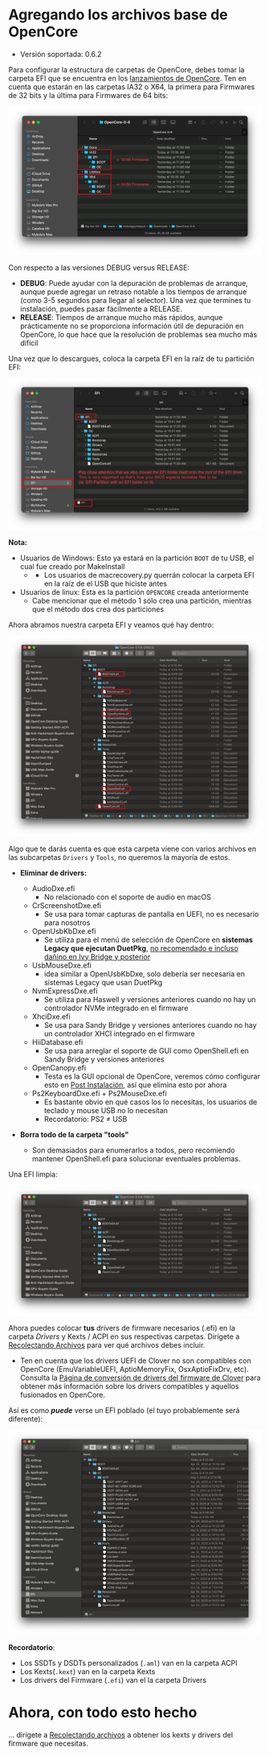 # Agregando los archivos base de OpenCore

* Versión soportada: 0.6.2

Para configurar la estructura de carpetas de OpenCore, debes tomar la carpeta EFI que se encuentra en los [lanzamientos de OpenCore](https://github.com/acidanthera/OpenCorePkg/releases/). Ten en cuenta que estarán en las carpetas IA32 o X64, la primera para Firmwares de 32 bits y la última para Firmwares de 64 bits:

![](../images/installer-guide/opencore-efi-md/ia32-x64.png)

Con respecto a las versiones DEBUG versus RELEASE:

* **DEBUG**: Puede ayudar con la depuración de problemas de arranque, aunque puede agregar un retraso notable a los tiempos de arranque (como 3-5 segundos para llegar al selector). Una vez que termines tu instalación, puedes pasar fácilmente a RELEASE.
* **RELEASE**: Tiempos de arranque mucho más rápidos, aunque prácticamente no se proporciona información útil de depuración en OpenCore, lo que hace que la resolución de problemas sea mucho más difícil

Una vez que lo descargues, coloca la carpeta EFI en la raíz de tu partición EFI:

![](../images/installer-guide/opencore-efi-md/efi-moved.png)

**Nota:**

* Usuarios de Windows: Esto ya estará en la partición `BOOT` de tu USB, el cual fue creado por MakeInstall
  * * Los usuarios de macrecovery.py querrán colocar la carpeta EFI en la raíz de el USB que hiciste antes
* Usuarios de linux: Esta es la partición `OPENCORE` creada anteriormente
  * Cabe mencionar que el método 1 sólo crea una partición, mientras que el método dos crea dos particiones

Ahora abramos nuestra carpeta EFI y veamos qué hay dentro:

![Carpeta EFI base](../images/installer-guide/opencore-efi-md/base-efi.png)

Algo que te darás cuenta es que esta carpeta viene con varios archivos en las subcarpetas `Drivers` y `Tools`, no queremos la mayoría de estos.

* **Eliminar de drivers:**
  * AudioDxe.efi
    * No relacionado con el soporte de audio en macOS
  * CrScreenshotDxe.efi
    * Se usa para tomar capturas de pantalla en UEFI, no es necesario para nosotros
  * OpenUsbKbDxe.efi
    * Se utiliza para el menú de selección de OpenCore en **sistemas Legacy que ejecutan DuetPkg**, [no recomendado e incluso dañino en Ivy Bridge y posterior](https://applelife.ru/threads/opencore-obsuzhdenie-i-ustanovka.2944066/page-176#post-856653)
  * UsbMouseDxe.efi
    * idea similar a OpenUsbKbDxe, solo debería ser necesaria en sistemas Legacy que usan DuetPkg
  * NvmExpressDxe.efi
    * Se utiliza para Haswell y versiones anteriores cuando no hay un controlador NVMe integrado en el firmware
  * XhciDxe.efi
    * Se usa para Sandy Bridge y versiones anteriores cuando no hay un controlador XHCI integrado en el firmware
  * HiiDatabase.efi
    * Se usa para arreglar el soporte de GUI como OpenShell.efi en Sandy Bridge y versiones anteriores
  * OpenCanopy.efi
    * Testa es la GUI opcional de OpenCore, veremos cómo configurar esto en [Post Instalación](https://dortania.github.io/OpenCore-Post-Install/cosmetic/gui.html), así que elimina esto por ahora
  * Ps2KeyboardDxe.efi + Ps2MouseDxe.efi
    * Es bastante obvio en qué casos los lo necesitas, los usuarios de teclado y mouse USB no lo necesitan
    * Recordatorio: PS2 ≠ USB

* **Borra todo de la carpeta "tools"**
  * Son demasiados para enumerarlos a todos, pero recomiendo mantener OpenShell.efi para solucionar eventuales problemas.

Una EFI limpia:

![EFI limpia](../images/installer-guide/opencore-efi-md/clean-efi.png)

Ahora puedes colocar **tus** drivers de firmware necesarios (.efi) en la carpeta _Drivers_ y Kexts / ACPI en sus respectivas carpetas. Dirígete a [Recolectando Archivos](../ktext.md) para ver qué archivos debes incluir. 

* Ten en cuenta que los drivers UEFI de Clover no son compatibles con OpenCore (EmuVariableUEFI, AptioMemoryFix, OsxAptioFixDrv, etc). Consulta la [Página de conversión de drivers del firmware de Clover](https://github.com/dortania/OpenCore-Install-Guide/blob/master/clover-conversion/clover-efi.md) para obtener más información sobre los drivers compatibles y aquellos fusionados en OpenCore.

Así es como ***puede*** verse un EFI poblado (el tuyo probablemente será diferente):

![Carpeta EFI populada](../images/installer-guide/opencore-efi-md/populated-efi.png)

**Recordatorio**:

* Los SSDTs y DSDTs personalizados (`.aml`) van en la carpeta ACPI
* Los Kexts(`.kext`) van en la carpeta Kexts
* Los drivers del Firmware (`.efi`) van el la carpeta Drivers

# Ahora, con todo esto hecho

... dirígete a [Recolectando archivos](/ktext.md) a obtener los kexts y drivers del firmware que necesitas.
